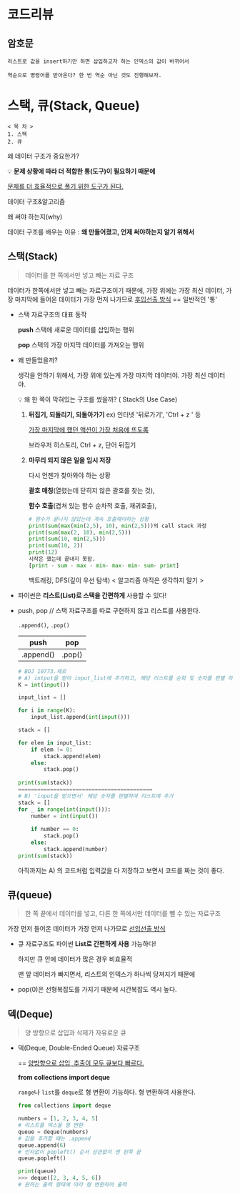 # 코드리뷰

## 암호문

````
리스트로 값을 insert하기만 하면 삽입하고자 하는 인덱스의 값이 바뀌어서

역순으로 명령어를 받아온다? 한 번 역순 아닌 것도 진행해보자.
````

# 스택, 큐(Stack, Queue)

````
< 목 차 >
1. 스택
2. 큐
````

왜 데이터 구조가 중요한가?

💡 **문제 상황에 따라 더 적합한 통(도구)이 필요하기 때문에**

<u>문제를 더 효율적으로 풀기 위한 도구가 된다.</u>

데이터 구조&알고리즘

왜 써야 하는지(why)

데이터 구조를 배우는 이유 : **왜 만들어졌고, 언제 써야하는지 알기 위해서**

## 스택(Stack)

> 데이터를 한 쪽에서만 넣고 빼는 자료 구조

데이터가 한쪽에서만 넣고 빼는 자료구조이기 때문에, 가장 위에는 가장 최신 데이터, 가장 마지막에 들어온 데이터가 가장 먼저 나가므로 <u>후입선출 방식</u> == 일반적인 '통'

- 스택 자료구조의 대표 동작

  **push** 스택에 새로운 데이터를 삽입하는 행위

  **pop** 스택의 가장 마지막 데이터를 가져오는 행위

- 왜 만들었을까?

  생각을 안하기 위해서, 가장 위에 있는게 가장 마지막 데이터야. 가장 최신 데이터야.

  💡 왜 한 쪽이 막혀있는 구조를 썼을까? ( Stack의 Use Case)

  1. **뒤집기, 되돌리기, 되돌아가기** ex) 인터넷 '뒤로가기', 'Ctrl + z ' 등

     <u>가장 마지막에 했던 액션이 가장 처음에 뜨도록</u>

     브라우저 히스토리, Ctrl + z, 단어 뒤집기

     

  2. **마무리 되지 않은 일을 임시 저장**

     다시 언젠가 찾아와야 하는 상황

     **괄호 매칭**(열렸는데 닫히지 않은 괄호를 찾는 것), 

     **함수 호출**(겹쳐 있는 함수 순차적 호출, 재귀호출), 

     ```python
     # 함수가 끝나지 않았는데 계속 호출해야하는 상황
     print(sum(max(min(2,5), 10), min(2,5)))의 call stack 과정
     print(sum(max(2, 10), min(2,5)))
     print(sum(10, min(2,5)))
     print(sum(10, 2))
     print(12)
     시작은 했는데 끝내지 못함.
     [print - sum - max - min- max- min- sum- print]
     ```
     
     백트래킹, DFS(깊이 우선 탐색) < 알고리즘 아직은 생각하지 말기 >
     
      

- 파이썬은 **리스트(List)로 스택을 간편하게** 사용할 수 있다!

- push, pop // 스택 자료구조를 따로 구현하지 않고 리스트를 사용한다.

  `.append()`, `.pop()` 

  |   push    |  pop   |
  | :-------: | :----: |
  | .append() | .pop() |

  ```python
  # BOJ 10773.제로
  # A) intput을 받아 input_list에 추가하고, 해당 리스트를 순회 및 숫자를 판별 하며 다른 리스트에 추가
  K = int(input())
  
  input_list = []
  
  for i in range(K):
      input_list.append(int(input()))
  
  stack = []
  
  for elem in input_list:
      if elem != 0:
          stack.append(elem)
      else:
          stack.pop()
          
  print(sum(stack))
  ==========================================
  # B) 'input을 받으면서' 해당 숫자를 판별하며 리스트에 추가
  stack = []
  for _ in range(int(input())):
      number = int(input())
      
      if number == 0:
          stack.pop()
      else:
          stack.append(number)
  print(sum(stack))
  ```

  아직까지는 A) 의 코드처럼 입력값을 다 저장하고 보면서 코드를 짜는 것이 좋다.

  
## 큐(queue)

> 한 쪽 끝에서 데이터를 넣고, 다른 한 쪽에서만 데이터를 뺄 수 있는 자료구조

가장 먼저 들어온 데이터가 가장 먼저 나가므로 <u>선입선출 방식</u>

- 큐 자료구조도 파이썬 **List로 간편하게 사용** 가능하다!

  하지만 큐 안에 데이터가 많은 경우 비효율적

  맨 앞 데이터가 빠지면서, 리스트의 인덱스가 하나씩 당져지기 때문에

- pop(0)은 선형복잡도를 가지기 때문에 시간복잡도 역시 높다.



## 덱(Deque)

> 양 방향으로 삽입과 삭제가 자유로운 큐

- 덱(Deque, Double-Ended Queue) 자료구조

  == <u>양방향으로 삽입, 추출이 모두 큐보다 빠르다.</u>

  **from collections import deque**

  `range`나 `list`를 `deque`로 형 변환이 가능하다. 형 변환하여 사용한다.

  ```python
  from collections import deque
  
  numbers = [1, 2, 3, 4, 5]
  # 리스트를 덱스올 형 변환
  queue = deque(numbers)
  # 값을 추가할 때는 .append
  queue.append(6)
  # 인자없이 popleft() 순서 상관없이 맨 왼쪽 끝
  queue.popleft()
  
  print(queue)
  >>> deque([2, 3, 4, 5, 6])
  # 원하는 출력 형태에 따라 형 변환하여 출력
  ```

  